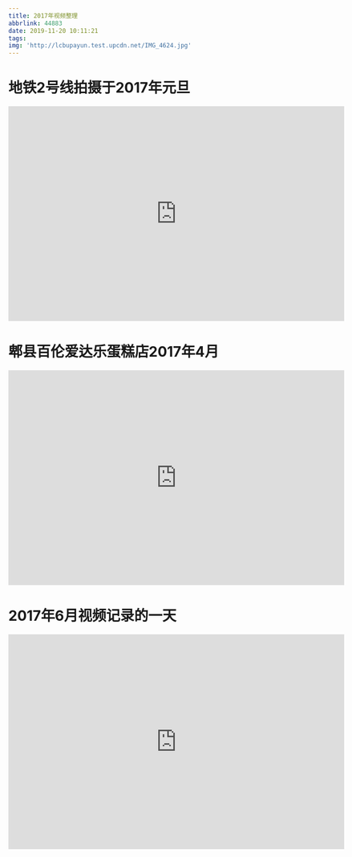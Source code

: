 ```yaml
---
title: 2017年视频整理
abbrlink: 44883
date: 2019-11-20 10:11:21
tags:
img: 'http://lcbupayun.test.upcdn.net/IMG_4624.jpg'
---
```


# 地铁2号线拍摄于2017年元旦
<iframe src="https://1253926329.vod2.myqcloud.com/vod-player/1253926329/5285890796668115625/tcplayer/console/vod-player.html?autoplay=true&width=1280&height=720" frameborder="0" scrolling="no" width="670" height="428" allowfullscreen > </iframe>

# 郫县百伦爱达乐蛋糕店2017年4月
<iframe src="https://1253926329.vod2.myqcloud.com/vod-player/1253926329/5285890796668116693/tcplayer/console/vod-player.html?autoplay=true&width=1280&height=720" frameborder="0" scrolling="no" width="670" height="428" allowfullscreen > </iframe>

# 2017年6月视频记录的一天
<iframe src="https://1253926329.vod2.myqcloud.com/vod-player/1253926329/5285890796667623029/tcplayer/console/vod-player.html?autoplay=false&width=1280&height=720" frameborder="0" scrolling="no" width="670" height="428" allowfullscreen > </iframe>
